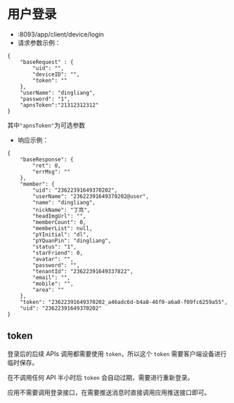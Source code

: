 # 用户登录

* :8093/app/client/device/login
* 请求参数示例：
````
{
    "baseRequest" : {
        "uid": "",
        "deviceID": "",
        "token": ""
    },
	"userName": "dingliang",
    "password": "1",
    "apnsToken":"21312312312"
}
````
其中````"apnsToken"````为可选参数

* 响应示例：
````
{
    "baseResponse": {
        "ret": 0,
        "errMsg": ""
    },
    "member": {
        "uid": "23622391649370202",
        "userName": "23622391649370202@user",
        "name": "dingliang",
        "nickName": "丁亮",
        "headImgUrl": "",
        "memberCount": 0,
        "memberList": null,
        "pYInitial": "dl",
        "pYQuanPin": "dingliang",
        "status": "1",
        "starFriend": 0,
        "avatar": "",
        "password": "",
        "tenantId": "23622391649337822",
        "email": "",
        "mobile": "",
        "area": ""
    },
    "token": "23622391649370202_a46adc6d-b4a8-46f0-a6a0-f09fc6259a55",
    "uid": "23622391649370202"
}
````

## token

登录后的后续 APIs 调用都需要使用 ````token````，所以这个 ````token```` 需要客户端设备进行临时保存。

在不调用任何 API 半小时后 ````token```` 会自动过期，需要进行重新登录。

应用不需要调用登录接口，在需要推送消息时直接调用应用推送接口即可。
